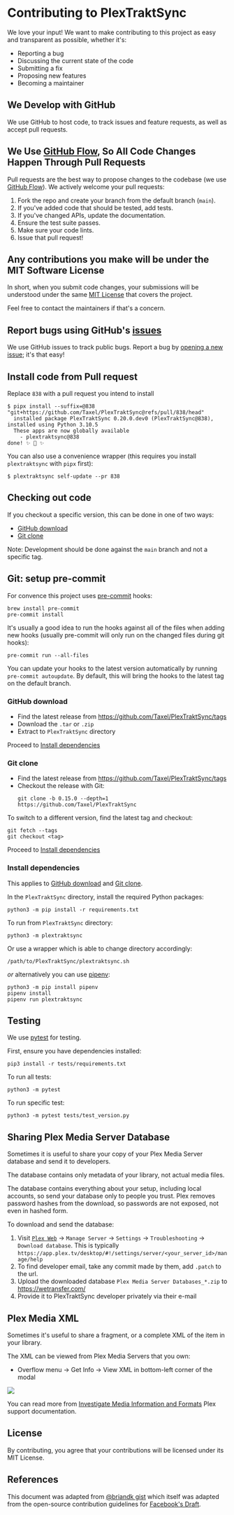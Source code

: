 # Contributing to PlexTraktSync

We love your input! We want to make contributing to this project as easy and transparent as possible, whether it's:

- Reporting a bug
- Discussing the current state of the code
- Submitting a fix
- Proposing new features
- Becoming a maintainer

## We Develop with GitHub

We use GitHub to host code, to track issues and feature requests, as well as accept pull requests.

## We Use [GitHub Flow], So All Code Changes Happen Through Pull Requests

Pull requests are the best way to propose changes to the codebase (we use [GitHub Flow]). We actively welcome your pull requests:

1. Fork the repo and create your branch from the default branch (`main`).
2. If you've added code that should be tested, add tests.
3. If you've changed APIs, update the documentation.
4. Ensure the test suite passes.
5. Make sure your code lints.
6. Issue that pull request!

[GitHub Flow]: https://guides.github.com/introduction/flow/index.html

## Any contributions you make will be under the MIT Software License

In short, when you submit code changes, your submissions will be understood
under the same [MIT License] that covers the project.

Feel free to contact the maintainers if that's a concern.

[MIT License]: http://choosealicense.com/licenses/mit/

## Report bugs using GitHub's [issues]

We use GitHub issues to track public bugs. Report a bug by [opening a new issue]; it's that easy!

[issues]: https://github.com/Taxel/PlexTraktSync/issues
[opening a new issue]: https://github.com/Taxel/PlexTraktSync/issues/new

## Install code from Pull request

Replace `838` with a pull request you intend to install

```
$ pipx install --suffix=@838 "git+https://github.com/Taxel/PlexTraktSync@refs/pull/838/head"
  installed package PlexTraktSync 0.20.0.dev0 (PlexTraktSync@838), installed using Python 3.10.5
  These apps are now globally available
    - plextraktsync@838
done! ✨ 🌟 ✨
```

You can also use a convenience wrapper (this requires you install `plextraktsync` with `pipx` first):
```
$ plextraktsync self-update --pr 838
```

## Checking out code

If you checkout a specific version, this can be done in one of two ways:
- [GitHub download](#github-download)
- [Git clone](#git-clone)

Note: Development should be done against the `main` branch and not a specific tag.

## Git: setup pre-commit

For convence this project uses [pre-commit] hooks:

```
brew install pre-commit
pre-commit install
```

It's usually a good idea to run the hooks against all of the files when adding
new hooks (usually pre-commit will only run on the changed files during git
hooks):

```
pre-commit run --all-files
```

You can update your hooks to the latest version automatically by running
`pre-commit autoupdate`. By default, this will bring the hooks to the latest
tag on the default branch.

[pre-commit]: https://pre-commit.com/

### GitHub download

- Find the latest release from https://github.com/Taxel/PlexTraktSync/tags
- Download the `.tar` or `.zip`
- Extract to `PlexTraktSync` directory

Proceed to [Install dependencies](#install-dependencies)

### Git clone

- Find the latest release from https://github.com/Taxel/PlexTraktSync/tags
- Checkout the release with Git:
  ```
  git clone -b 0.15.0 --depth=1 https://github.com/Taxel/PlexTraktSync
  ```

To switch to a different version, find the latest tag and checkout:

```
git fetch --tags
git checkout <tag>
```

Proceed to [Install dependencies](#install-dependencies)

### Install dependencies

This applies to [GitHub download](#github-download) and [Git clone](#git-clone).

In the `PlexTraktSync` directory, install the required Python packages:
```
python3 -m pip install -r requirements.txt
```

To run from `PlexTraktSync` directory:
```
python3 -m plextraktsync
```

Or use a wrapper which is able to change directory accordingly:
```
/path/to/PlexTraktSync/plextraktsync.sh
```

*or* alternatively you can use [pipenv]:

```
python3 -m pip install pipenv
pipenv install
pipenv run plextraktsync
```

[pipenv]: https://pipenv.pypa.io/

## Testing

We use [pytest] for testing.

First, ensure you have dependencies installed:
```
pip3 install -r tests/requirements.txt
```

To run all tests:

```
python3 -m pytest
```

To run specific test:

```
python3 -m pytest tests/test_version.py
```

[pytest]: https://pytest.org/

## Sharing Plex Media Server Database

Sometimes it is useful to share your copy of your Plex Media Server database
and send it to developers.

The database contains only metadata of your library, not actual media files.

The database contains everything about your setup, including local accounts, so
send your database only to people you trust. Plex removes password hashes from
the download, so passwords are not exposed, not even in hashed form.

To download and send the database:
1. Visit [`Plex Web`] -> `Manage Server` -> `Settings` -> `Troubleshooting` -> `Download database`.
   This is typically `https://app.plex.tv/desktop/#!/settings/server/<your_server_id>/manage/help`
1. To find developer email, take any commit made by them, add `.patch` to the url.
1. Upload the downloaded database `Plex Media Server Databases_*.zip` to https://wetransfer.com/
1. Provide it to PlexTraktSync developer privately via their e-mail

[`Plex Web`]: https://app.plex.tv/desktop

## Plex Media XML

Sometimes it's useful to share a fragment, or a complete XML of the item in
your library.

The XML can be viewed from Plex Media Servers that you own:

  - Overflow menu → Get Info → View XML in bottom-left corner of the modal

![][xml-menu]

You can read more from [Investigate Media Information and Formats] Plex support documentation.

[xml-menu]: https://user-images.githubusercontent.com/19761269/114267878-f0d1ae00-9a1b-11eb-8f3b-90110316ed11.png
[Investigate Media Information and Formats]: https://support.plex.tv/articles/201998867-investigate-media-information-and-formats/

## License

By contributing, you agree that your contributions will be licensed under its MIT License.

## References

This document was adapted from [@briandk gist] which itself was adapted from
the open-source contribution guidelines for [Facebook's Draft].

[@briandk gist]: https://gist.github.com/briandk/3d2e8b3ec8daf5a27a62
[Facebook's Draft]: https://github.com/facebook/draft-js/blob/a9316a723f9e918afde44dea68b5f9f39b7d9b00/CONTRIBUTING.md
